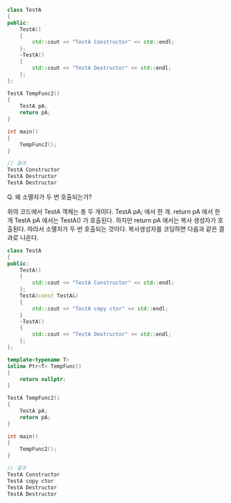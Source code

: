```c++
class TestA
{
public:
    TestA() 
    {
        std::cout << "TestA Constructor" << std::endl;
    };
    ~TestA()
    {
        std::cout << "TestA Destructor" << std::endl;
    };
};

TestA TempFunc2()
{
    TestA pA;
    return pA;
}

int main()
{
    TempFunc2();
}

// 결과
TestA Constructor
TestA Destructor
TestA Destructor
```
Q. 왜 소멸자가 두 번 호출되는가?

위의 코드에서 TestA 객체는 총 두 개이다.
TestA pA; 에서 한 개.
return pA 에서 한 개
TestA pA 에서는 TestA() 가 호출된다.
하지만 return pA 에서는 복사 생성자가 호출된다.
따라서 소멸자가 두 번 호출되는 것이다. 복사생성자를 코딩하면 다음과 같은 결과로 나온다.

```c++
class TestA
{
public:
    TestA() 
    {
        std::cout << "TestA Constructor" << std::endl;
    };
    TestA(const TestA&)
    {
        std::cout << "TestA copy ctor" << std::endl;
    }
    ~TestA()
    {
        std::cout << "TestA Destructor" << std::endl;
    };
};

template<typename T>
inline Ptr<T> TempFunc()
{
    return nullptr;
}

TestA TempFunc2()
{
    TestA pA;
    return pA;
}

int main()
{
    TempFunc2();
}

// 결과
TestA Constructor
TestA copy ctor
TestA Destructor
TestA Destructor
```

